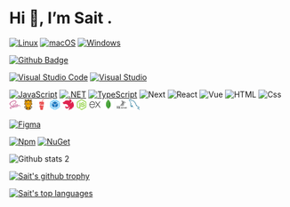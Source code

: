 <h1 align="left"> Hi 👋, I’m Sait .</h1>

[![Linux](https://svgshare.com/i/Zhy.svg)](https://svgshare.com/i/Zhy.svg)
[![macOS](https://svgshare.com/i/ZjP.svg)](https://svgshare.com/i/ZjP.svg)
[![Windows](https://svgshare.com/i/ZhY.svg)](https://svgshare.com/i/ZhY.svg)

[![Github Badge](https://img.shields.io/badge/-Github-000?style=quare&labelColor=000&logo=Github&logoColor=white&link=link)](link) 

[![Visual Studio Code](https://img.shields.io/badge/--007ACC?logo=visual%20studio%20code&logoColor=ffffff)](https://code.visualstudio.com/)
[![Visual Studio](https://badgen.net/badge/icon/visualstudio?icon=visualstudio&label)](https://visualstudio.microsoft.com)

[![JavaScript](https://img.shields.io/badge/--F7DF1E?logo=javascript&logoColor=000)](https://www.javascript.com/)
[![.NET](https://img.shields.io/badge/--512BD4?logo=.net&logoColor=ffffff)](https://dotnet.microsoft.com/)
[![TypeScript](https://img.shields.io/badge/--3178C6?logo=typescript&logoColor=ffffff)](https://www.typescriptlang.org/)
![Next](https://img.shields.io/badge/-Next.js-000000?logo=next.js&logoColor=FFFFFF)
![React](https://img.shields.io/badge/-React-61DAFB?logo=react&logoColor=FFFFFF)
![Vue](https://img.shields.io/badge/-Vue.js-4FC08D?logo=vue.js&logoColor=FFFFFF)
![HTML](https://img.shields.io/badge/-HTML-E34F26?logo=html5&logoColor=FFFFFF)
![Css](https://img.shields.io/badge/-CSS-1572B6?logo=css3&logoColor=FFFFFF)
<img src="https://raw.githubusercontent.com/devicons/devicon/master/icons/sass/sass-original.svg" alt="SCSS Icon" width="20" height="20"/> <img src="https://raw.githubusercontent.com/devicons/devicon/master/icons/grunt/grunt-original.svg" alt="Grunt Icon" width="20" height="20"/> <img src="https://raw.githubusercontent.com/devicons/devicon/master/icons/gulp/gulp-plain.svg" alt="Gulp Icon" width="20" height="20"/> <img src="https://raw.githubusercontent.com/devicons/devicon/master/icons/webpack/webpack-original.svg" alt="Webpack Icon" width="20" height="20"/> <img src="https://raw.githubusercontent.com/devicons/devicon/master/icons/nestjs/nestjs-plain.svg" alt="NestJS Icon" width="20" height="20"/> <img src="https://raw.githubusercontent.com/devicons/devicon/master/icons/nodejs/nodejs-original.svg" alt="Node.js Icon" width="20" height="20"/> <img src="https://raw.githubusercontent.com/devicons/devicon/master/icons/express/express-original.svg" alt="Express.js Icon" width="20" height="20"/> <img src="https://raw.githubusercontent.com/devicons/devicon/master/icons/mongodb/mongodb-original.svg" alt="MongoDB Icon" width="20" height="20"/> <img src="https://raw.githubusercontent.com/devicons/devicon/master/icons/microsoftsqlserver/microsoftsqlserver-plain-wordmark.svg" alt="Microsoft SQL Server Icon" width="20" height="20"/> <img src="https://raw.githubusercontent.com/devicons/devicon/master/icons/mysql/mysql-original.svg" alt="MySQL Icon" width="20" height="20"/>


[![Figma](https://img.shields.io/badge/--F24E1E?logo=figma&logoColor=ffffff)](https://www.figma.com/)

[![Npm](https://badgen.net/badge/icon/npm?icon=npm&label)](https://https://npmjs.com/)
[![NuGet](https://badgen.net/badge/icon/nuget?icon=nuget&label)](https://https://nuget.org/)


![Github stats 2](https://github-readme-stats.vercel.app/api?username=srgul&show_icons=true&theme=radical)

[![Sait's github trophy](https://github-profile-trophy.vercel.app/?username=srgul&row=1)](https://github.com/ryo-ma/github-profile-trophy)


[![Sait's top languages](https://github-readme-stats.vercel.app/api/top-langs/?username=srgul&theme=blue-green)](https://github.com/anuraghazra/github-readme-stats)
